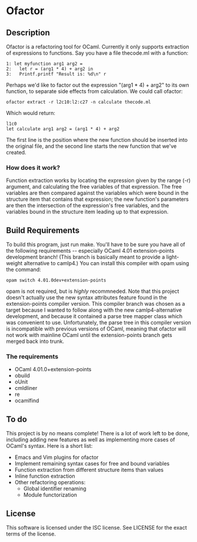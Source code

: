 Ofactor
=======

Description
-----------

Ofactor is a refactoring tool for OCaml. Currently it only supports
extraction of expressions to functions. Say you have a file thecode.ml
with a function:

    1: let myfunction arg1 arg2 =
    2:   let r = (arg1 * 4) + arg2 in
    3:   Printf.printf "Result is: %d\n" r

Perhaps we'd like to factor out the expression "(arg1 * 4) + arg2" to
its own function, to separate side effects from calculation. We could
call ofactor:

    ofactor extract -r l2c10:l2:c27 -n calculate thecode.ml

Which would return:

    l1c0
    let calculate arg1 arg2 = (arg1 * 4) + arg2

The first line is the position where the new function should be
inserted into the original file, and the second line starts the new
function that we've created.

### How does it work?

Function extraction works by locating the expression given by the
range (-r) argument, and calculating the free variables of that
expression. The free variables are then compared against the variables
which were bound in the structure item that contains that expression;
the new function's parameters are then the intersection of the
expression's free variables, and the variables bound in the structure
item leading up to that expression.

Build Requirements
------------------

To build this program, just run make. You'll have to be sure you have
all of the following requirements -- especially OCaml 4.01
extension-points development branch! (This branch is basically meant
to provide a light-weight alternative to camlp4.) You can install this
compiler with opam using the command:

    opam switch 4.01.0dev+extension-points

opam is not required, but is _highly_ recommneded. Note that this
project doesn't actually use the new syntax attributes feature found
in the extension-points compiler version. This compiler branch was
chosen as a target because I wanted to follow along with the new
camlp4-alternative development, and because it contained a parse tree
mapper class which was convenient to use. Unfortunately, the parse
tree in this compiler version is incompatible with previous versions
of OCaml, meaning that ofactor will not work with mainline OCaml until
the extension-points branch gets merged back into trunk.

### The requirements

* OCaml 4.01.0+extension-points
* obuild
* oUnit
* cmldliner
* re
* ocamlfind

To do
-----

This project is by no means complete! There is a lot of work left to
be done, including adding new features as well as implementing more
cases of OCaml's syntax. Here is a short list:

* Emacs and Vim plugins for ofactor
* Implement remaining syntax cases for free and bound variables
* Function extraction from different structure items than values
* Inline function extraction
* Other refactoring operations:
  * Global identifier renaming
  * Module functorization

License
-------

This software is licensed under the ISC license. See LICENSE for the
exact terms of the license.
